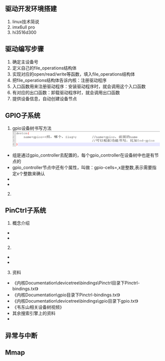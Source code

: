 ## 驱动开发环境搭建
1. linux技术简说
2. imx6ull pro
3. hi3516d300

## 驱动编写步骤
1. 确定主设备号
2. 定义自己的file_operations结构体
3. 实现对应的open/read/write等函数，填入file_operations结构体
4. 把file_operations结构体告诉内核：注册驱动程序
5. 入口函数用来注册驱动程序：安装驱动程序时，就会调用这个入口函数
6. 有对应的出口函数：卸载驱动程序时，就会调用出口函数
7. 提供设备信息，自动创建设备节点

## GPIO子系统
1. gpio设备树书写方法  
![dts_gpio](./dts_gpio.png)  
* 组是通过gpio_controller去配置的，每个gpio_controller在设备树中也是有节点的
* gpio_controller节点中还有个属性，叫做：gpio-cells=<x>,x是整数,表示需要指定x个整数来确认
* 
* 

2. 

## PinCtrl子系统
1. 概念介绍
*  
* 
2.
* 
* 

3. 资料
* 《内核Documentation\devicetree\bindings\Pinctrl目录下Pinctrl-bindings.txt》
* 《内核Documentation\gpio目录下Pinctrl-bindings.txt》
* 《内核Documentation\devicetree\bindings\gpio目录下gpio.txt》
* 《韦东山相关设备树视频》
* 其余搜索引擎上的资料
* 

## 异常与中断

## Mmap
